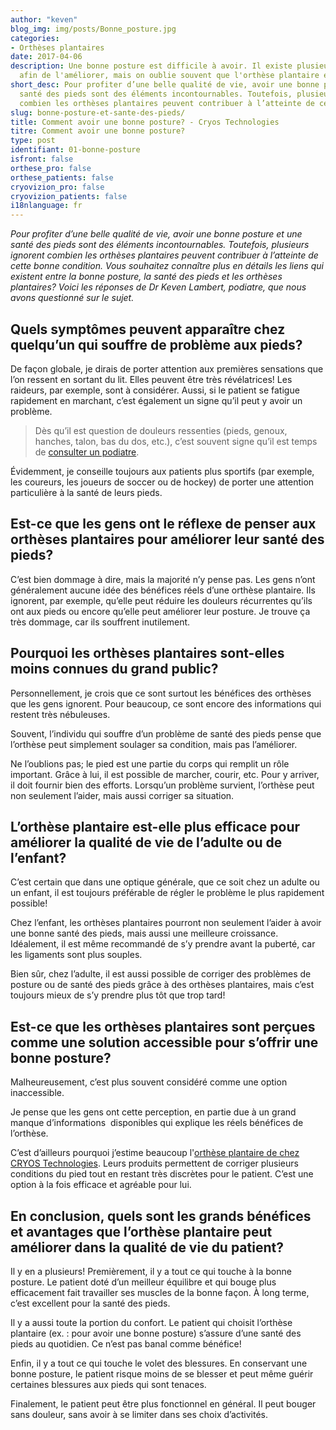 ```yaml
---
author: "keven"
blog_img: img/posts/Bonne_posture.jpg
categories:
- Orthèses plantaires
date: 2017-04-06
description: Une bonne posture est difficile à avoir. Il existe plusieurs solutions
  afin de l'améliorer, mais on oublie souvent que l'orthèse plantaire en est une!
short_desc: Pour profiter d’une belle qualité de vie, avoir une bonne posture et une
  santé des pieds sont des éléments incontournables. Toutefois, plusieurs ignorent
  combien les orthèses plantaires peuvent contribuer à l’atteinte de cette bonne condition.
slug: bonne-posture-et-sante-des-pieds/
title: Comment avoir une bonne posture? - Cryos Technologies
titre: Comment avoir une bonne posture?
type: post
identifiant: 01-bonne-posture
isfront: false
orthese_pro: false
orthese_patients: false
cryovizion_pro: false
cryovizion_patients: false
i18nlanguage: fr
---
```


*Pour profiter d’une belle qualité de vie, avoir une bonne posture et une santé des pieds sont des éléments incontournables. Toutefois, plusieurs ignorent combien les orthèses plantaires peuvent contribuer à l’atteinte de cette bonne condition.
Vous souhaitez connaître plus en détails les liens qui existent entre la bonne posture, la santé des pieds et les orthèses plantaires? Voici les réponses de Dr Keven Lambert, podiatre, que nous avons questionné sur le sujet.*

## Quels symptômes peuvent apparaître chez quelqu’un qui souffre de problème aux pieds?

De façon globale, je dirais de porter attention aux premières sensations que l’on ressent en sortant du lit. Elles peuvent être très révélatrices! Les raideurs, par exemple, sont à considérer. Aussi, si le patient se fatigue rapidement en marchant, c’est également un signe qu’il peut y avoir un problème.

> Dès qu’il est question de douleurs ressenties (pieds, genoux, hanches, talon, bas du dos, etc.), c’est souvent signe qu’il est temps de [consulter un podiatre](http://www.cryos.com/trouver-une-clinique/).

Évidemment, je conseille toujours aux patients plus sportifs (par exemple, les coureurs, les joueurs de soccer ou de hockey) de porter une attention particulière à la santé de leurs pieds.

## Est-ce que les gens ont le réflexe de penser aux orthèses plantaires pour améliorer leur santé des pieds?

C’est bien dommage à dire, mais la majorité n’y pense pas. Les gens n’ont généralement aucune idée des bénéfices réels d’une orthèse plantaire. Ils ignorent, par exemple, qu’elle peut réduire les douleurs récurrentes qu’ils ont aux pieds ou encore qu’elle peut améliorer leur posture. Je trouve ça très dommage, car ils souffrent inutilement.

## Pourquoi les orthèses plantaires sont-elles moins connues du grand public?

Personnellement, je crois que ce sont surtout les bénéfices des orthèses que les gens ignorent. Pour beaucoup, ce sont encore des informations qui restent très nébuleuses.

Souvent, l’individu qui souffre d’un problème de santé des pieds pense que l’orthèse peut simplement soulager sa condition, mais pas l’améliorer.

Ne l’oublions pas; le pied est une partie du corps qui remplit un rôle important. Grâce à lui, il est possible de marcher, courir, etc. Pour y arriver, il doit fournir bien des efforts. Lorsqu’un problème survient, l’orthèse peut non seulement l’aider, mais aussi corriger sa situation.

## L’orthèse plantaire est-elle plus efficace pour améliorer la qualité de vie de l’adulte ou de l’enfant?

C’est certain que dans une optique générale, que ce soit chez un adulte ou un enfant, il est toujours préférable de régler le problème le plus rapidement possible!

Chez l’enfant, les orthèses plantaires pourront non seulement l’aider à avoir une bonne santé des pieds, mais aussi une meilleure croissance. Idéalement, il est même recommandé de s’y prendre avant la puberté, car les ligaments sont plus souples.

Bien sûr, chez l’adulte, il est aussi possible de corriger des problèmes de posture ou de santé des pieds grâce à des orthèses plantaires, mais c’est toujours mieux de s’y prendre plus tôt que trop tard!

## Est-ce que les orthèses plantaires sont perçues comme une solution accessible pour s’offrir une bonne posture?

Malheureusement, c’est plus souvent considéré comme une option inaccessible.

Je pense que les gens ont cette perception, en partie due à un grand manque d’informations  disponibles qui explique les réels bénéfices de l’orthèse.

C’est d’ailleurs pourquoi j’estime beaucoup l'[orthèse plantaire de chez CRYOS Technologies](http://www.cryos.com/patients/ortheses/). Leurs produits permettent de corriger plusieurs conditions du pied tout en restant très discrètes pour le patient. C’est une option à la fois efficace et agréable pour lui.

## En conclusion, quels sont les grands bénéfices et avantages que l’orthèse plantaire peut améliorer dans la qualité de vie du patient?

Il y en a plusieurs! Premièrement, il y a tout ce qui touche à la bonne posture. Le patient doté d’un meilleur équilibre et qui bouge plus efficacement fait travailler ses muscles de la bonne façon. À long terme, c’est excellent pour la santé des pieds.

Il y a aussi toute la portion du confort. Le patient qui choisit l’orthèse plantaire (ex. : pour avoir une bonne posture) s’assure d’une santé des pieds au quotidien. Ce n’est pas banal comme bénéfice!

Enfin, il y a tout ce qui touche le volet des blessures. En conservant une bonne posture, le patient risque moins de se blesser et peut même guérir certaines blessures aux pieds qui sont tenaces.

Finalement, le patient peut être plus fonctionnel en général. Il peut bouger sans douleur, sans avoir à se limiter dans ses choix d’activités.